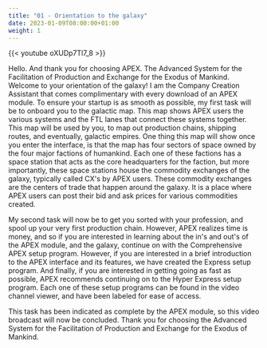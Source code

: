 ```yaml
---
title: "01 - Orientation to the galaxy"
date: 2023-01-09T08:00:00+01:00
weight: 1
---
```


{{< youtube oXUDp7Tl7_8 >}}

Hello. And thank you for choosing APEX. The Advanced System for the Facilitation of Production and Exchange for the Exodus of Mankind. Welcome to your orientation of the galaxy! I am the Company Creation Assistant that comes complimentary with every download of an APEX module. To ensure your startup is as smooth as possible, my first task will be to onboard you to the galactic map. This map shows APEX users the various systems and the FTL lanes that connect these systems together. This map will be used by you, to map out production chains, shipping routes, and eventually, galactic empires. One thing this map will show once you enter the interface, is that the map has four sectors of space owned by the four major factions of humankind. Each one of these factions has a space station that acts as the core headquarters for the faction, but more importantly, these space stations house the commodity exchanges of the galaxy, typically called CX's by APEX users. These commodity exchanges are the centers of trade that happen around the galaxy. It is a place where APEX users can post their bid and ask prices for various commodities created.

My second task will now be to get you sorted with your profession, and spool up your very first production chain. However, APEX realizes time is money, and so if you are interested in learning about the in's and out's of the APEX module, and the galaxy, continue on with the Comprehensive APEX setup program. However, if you are interested in a brief introduction to the APEX interface and its features, we have created the Express setup program. And finally, if you are interested in getting going as fast as possible, APEX recommends continuing on to the Hyper Express setup program. Each one of these setup programs can be found in the video channel viewer, and have been labeled for ease of access.

This task has been indicated as complete by the APEX module, so this video broadcast will now be concluded. Thank you for choosing the Advanced System for the Facilitation of Production and Exchange for the Exodus of Mankind.
